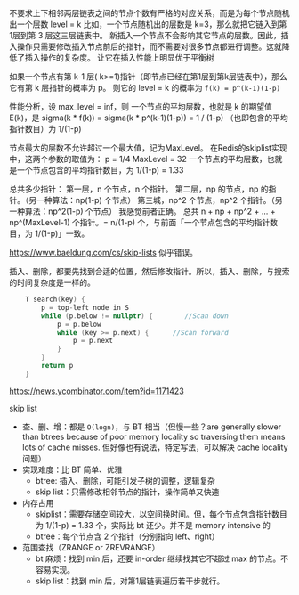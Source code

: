 
不要求上下相邻两层链表之间的节点个数有严格的对应关系，而是为每个节点随机出一个层数 level = k
比如，一个节点随机出的层数是 k=3，那么就把它链入到第1层到第 3 层这三层链表中。
新插入一个节点不会影响其它节点的层数。因此，插入操作只需要修改插入节点前后的指针，而不需要对很多节点都进行调整。这就降低了插入操作的复杂度。
让它在插入性能上明显优于平衡树

如果一个节点有第 k-1 层( k>=1)指针（即节点已经在第1层到第k层链表中），那么它有第 k 层指针的概率为 p。
则它的 level = k 的概率为 `f(k) = p^(k-1)(1-p)`


性能分析，设 max_level = inf，则
一个节点的平均层数，也就是 k 的期望值 E(k)，是
sigma(k * f(k)) = sigma(k * p^(k-1)(1-p)) = 1 / (1-p)
（也即包含的平均指针数目）为 1/(1-p)

节点最大的层数不允许超过一个最大值，记为MaxLevel。
在Redis的skiplist实现中，这两个参数的取值为：
p = 1/4
MaxLevel = 32
一个节点的平均层数，也就是一个节点包含的平均指针数目，为 1/(1-p) = 1.33

总共多少指针：
第一层，n 个节点，n 个指针。
第二层，np 的节点，np 的指针。（另一种算法：np(1-p) 个节点）
第三城，np^2 个节点，np^2 个指针。（另一种算法：np^2(1-p) 个节点）
我感觉前者正确。
总共 n + np + np^2 + ... + np^(MaxLevel-1) 个指针。= n/(1-p) 个，与前面「一个节点包含的平均指针数目，为 1/(1-p)」一致。

https://www.baeldung.com/cs/skip-lists 似乎错误。


插入、删除，都要先找到合适的位置，然后修改指针。所以，插入、删除，与搜索的时间复杂度是一样的。

```cpp
    T search(key) {
        p = top-left node in S
        while (p.below != nullptr) {        //Scan down
            p = p.below
            while (key >= p.next) {      //Scan forward
                p = p.next
            }
        }
        return p
    }
```


https://news.ycombinator.com/item?id=1171423

skip list
- 查、删、增：都是 `O(logn)`，与 BT 相当（但慢一些？are generally slower than btrees because of poor memory locality so traversing them means lots of cache misses. 但好像也有说法，特定写法，可以解决 cache locality 问题）
- 实现难度：比 BT 简单、优雅
  - btree: 插入、删除，可能引发子树的调整，逻辑复杂
  - skip list：只需修改相邻节点的指针，操作简单又快速
- 内存占用
  - skiplist：需要存储空间较大，以空间换时间。但，每个节点包含指针数目为 1/(1-p) = 1.33 个，实际比 bt 还少。并不是 memory intensive 的
  - btree：每个节点含 2 个指针（分别指向 left、right）
- 范围查找（ZRANGE or ZREVRANGE）
  - bt 麻烦：找到 min 后，还要 in-order 继续找其它不超过 max 的节点。不容易实现。
  - skip list：找到 min 后，对第1层链表遍历若干步就行。

